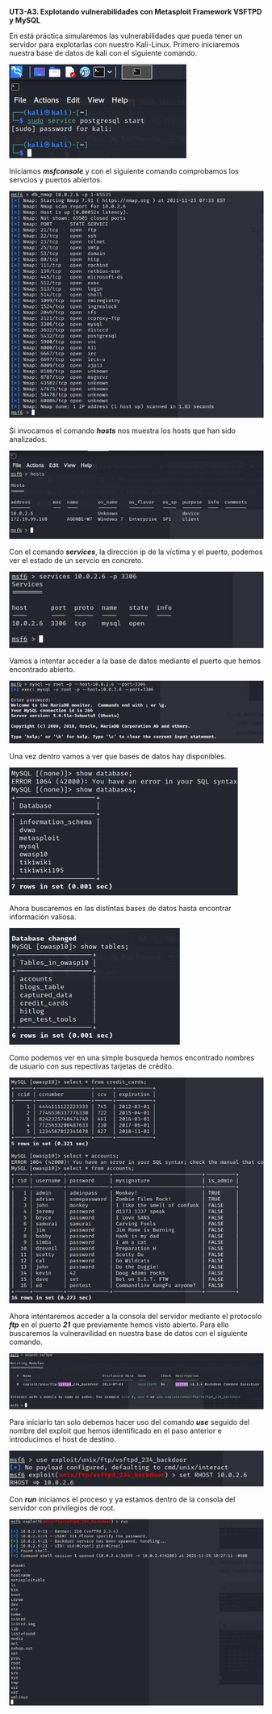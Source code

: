 **UT3-A3. Explotando vulnerabilidades con Metasploit Framework VSFTPD y MySQL**

En está práctica simularemos las vulnerabilidades que pueda tener un servidor para explotarlas con nuestro Kali-Linux.
Primero iniciaremos nuestra base de datos de kali con el siguiente comando.

![](./img/1.JPG)

Iniciamos ***msfconsole*** y con el siguiente comando comprobamos los servcios y puertos abiertos.

![](./img/2.JPG)

Si invocamos el comando ***hosts*** nos muestra los hosts que han sido analizados.

![](./img/3.JPG)

Con el comando ***services***, la dirección ip de la víctima y el puerto, podemos ver el estado de un servcio en concreto.

![](./img/5.JPG)

Vamos a intentar acceder a la base de datos mediante el puerto que hemos encontrado abierto.

![](./img/6.JPG)

Una vez dentro vamos a ver que bases de datos hay disponibles.

![](./img/7.JPG)

Ahora buscaremos en las distintas bases de datos hasta encontrar información valiosa.

![](./img/8.JPG)

Como podemos ver en una simple busqueda hemos encontrado nombres de usuario con sus repectivas tarjetas de crédito.

![](./img/9.JPG)

Ahora intentaremos acceder a la consola del servidor mediante el protocolo ***ftp*** en el puerto ***21*** que previamente hemos visto abierto. Para ello buscaremos la vulneravilidad en nuestra base de datos con el siguiente comando.

![](./img/10.JPG)

Para iniciarlo tan solo debemos hacer uso del comando ***use*** seguido del nombre del exploit que hemos identificado en el paso anterior e introducimos el host de destino.

![](./img/11.JPG)

Con ***run*** iniciamos el proceso y ya estamos dentro de la consola del servidor con privilegios de root.

![](./img/13.JPG)
